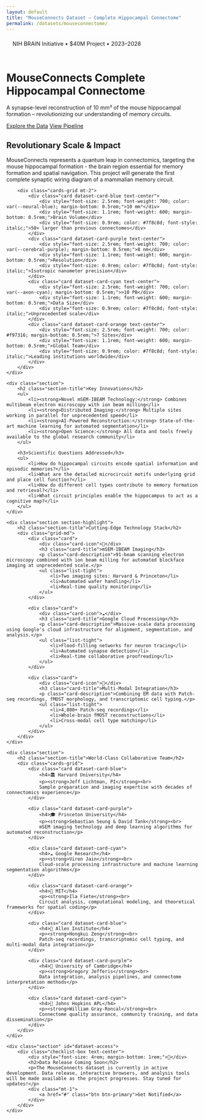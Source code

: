 ```yaml
---
layout: default
title: "MouseConnects Dataset – Complete Hippocampal Connectome"
permalink: /datasets/mouseconnectome/
---
```


<div class="hero">
    <div class="container">
        <div class="hero-content">
            <div class="hero-text">
                <div style="background: rgba(255,255,255,0.15); backdrop-filter: blur(10px); padding: 0.5rem 1rem; border-radius: 25px; font-size: 0.9rem; margin-bottom: 1rem; display: inline-block;">
                    NIH BRAIN Initiative • $40M Project • 2023–2028
                </div>
                <h1 class="hero-title-impact">
                    <span class="hero-title-main">MouseConnects</span>
                    <span class="hero-title-sub">Complete Hippocampal Connectome</span>
                </h1>
                <div class="hero-description-box">
                    <p>A synapse-level reconstruction of 10 mm³ of the mouse hippocampal formation – revolutionizing our understanding of memory circuits.</p>
                </div>
                <div class="cta-buttons">
                    <a href="#dataset-access" class="btn btn-primary btn-large">Explore the Data</a>
                    <a href="/datasets/workflow" class="btn btn-secondary btn-large">View Pipeline</a>
                </div>
            </div>
        </div>
    </div>
</div>

<div class="container">
    <div class="section">
        <h2 class="section-title">Revolutionary Scale & Impact</h2>
        <p>MouseConnects represents a quantum leap in connectomics, targeting the mouse hippocampal formation - the brain region essential for memory formation and spatial navigation. This project will generate the first complete synaptic wiring diagram of a mammalian memory circuit.</p>
        
        <div class="cards-grid mt-2">
            <div class="card dataset-card-blue text-center">
                <div style="font-size: 2.5rem; font-weight: 700; color: var(--neural-blue); margin-bottom: 0.5rem;">10 mm³</div>
                <div style="font-size: 1.1rem; font-weight: 600; margin-bottom: 0.5rem;">Brain Volume</div>
                <div style="font-size: 0.9rem; color: #7f8c8d; font-style: italic;">50× larger than previous connectomes</div>
            </div>
            <div class="card dataset-card-purple text-center">
                <div style="font-size: 2.5rem; font-weight: 700; color: var(--cerebral-purple); margin-bottom: 0.5rem;">8 nm</div>
                <div style="font-size: 1.1rem; font-weight: 600; margin-bottom: 0.5rem;">Resolution</div>
                <div style="font-size: 0.9rem; color: #7f8c8d; font-style: italic;">Isotropic nanometer precision</div>
            </div>
            <div class="card dataset-card-cyan text-center">
                <div style="font-size: 2.5rem; font-weight: 700; color: var(--axon-cyan); margin-bottom: 0.5rem;">>10 PB</div>
                <div style="font-size: 1.1rem; font-weight: 600; margin-bottom: 0.5rem;">Data Size</div>
                <div style="font-size: 0.9rem; color: #7f8c8d; font-style: italic;">Unprecedented scale</div>
            </div>
            <div class="card dataset-card-orange text-center">
                <div style="font-size: 2.5rem; font-weight: 700; color: #f97316; margin-bottom: 0.5rem;">7 Sites</div>
                <div style="font-size: 1.1rem; font-weight: 600; margin-bottom: 0.5rem;">Global Team</div>
                <div style="font-size: 0.9rem; color: #7f8c8d; font-style: italic;">Leading institutions worldwide</div>
            </div>
        </div>
    </div>

    <div class="section">
        <h2 class="section-title">Key Innovations</h2>
        <ul>
            <li><strong>Novel mSEM-IBEAM Technology:</strong> Combines multibeam electron microscopy with ion beam milling</li>
            <li><strong>Distributed Imaging:</strong> Multiple sites working in parallel for unprecedented speed</li>
            <li><strong>AI-Powered Reconstruction:</strong> State-of-the-art machine learning for automated segmentation</li>
            <li><strong>Open Science:</strong> All data and tools freely available to the global research community</li>
        </ul>

        <h3>Scientific Questions Addressed</h3>
        <ul>
            <li>How do hippocampal circuits encode spatial information and episodic memories?</li>
            <li>What are the detailed microcircuit motifs underlying grid and place cell function?</li>
            <li>How do different cell types contribute to memory formation and retrieval?</li>
            <li>What circuit principles enable the hippocampus to act as a cognitive map?</li>
        </ul>
    </div>

    <div class="section section-highlight">
        <h2 class="section-title">Cutting-Edge Technology Stack</h2>
        <div class="grid-md">
            <div class="card">
                <div class="card-icon">🔬</div>
                <h3 class="card-title">mSEM-IBEAM Imaging</h3>
                <p class="card-description">91-beam scanning electron microscopy combined with ion beam milling for automated blockface imaging at unprecedented scale.</p>
                <ul class="list-tight">
                    <li>Two imaging sites: Harvard & Princeton</li>
                    <li>Automated wafer handling</li>
                    <li>Real-time quality monitoring</li>
                </ul>
            </div>
            
            <div class="card">
                <div class="card-icon">☁️</div>
                <h3 class="card-title">Google Cloud Processing</h3>
                <p class="card-description">Massive-scale data processing using Google's cloud infrastructure for alignment, segmentation, and analysis.</p>
                <ul class="list-tight">
                    <li>Flood-filling networks for neuron tracing</li>
                    <li>Automated synapse detection</li>
                    <li>Real-time collaborative proofreading</li>
                </ul>
            </div>
            
            <div class="card">
                <div class="card-icon">🧬</div>
                <h3 class="card-title">Multi-Modal Integration</h3>
                <p class="card-description">Combining EM data with Patch-seq recordings, fMOST morphology, and transcriptomic cell typing.</p>
                <ul class="list-tight">
                    <li>4,000+ Patch-seq recordings</li>
                    <li>Whole-brain fMOST reconstructions</li>
                    <li>Cross-modal cell type matching</li>
                </ul>
            </div>
        </div>
    </div>

    <div class="section">
        <h2 class="section-title">World-Class Collaborative Team</h2>
        <div class="cards-grid">
            <div class="card dataset-card-blue">
                <h4>🏛️ Harvard University</h4>
                <p><strong>Jeff Lichtman, PI</strong><br>
                Sample preparation and imaging expertise with decades of connectomics experience</p>
            </div>
            
            <div class="card dataset-card-purple">
                <h4>🎓 Princeton University</h4>
                <p><strong>Sebastian Seung & David Tank</strong><br>
                mSEM imaging technology and deep learning algorithms for automated reconstruction</p>
            </div>
            
            <div class="card dataset-card-cyan">
                <h4>☁️ Google Research</h4>
                <p><strong>Viren Jain</strong><br>
                Cloud-scale processing infrastructure and machine learning segmentation algorithms</p>
            </div>
            
            <div class="card dataset-card-orange">
                <h4>🧮 MIT</h4>
                <p><strong>Ila Fiete</strong><br>
                Circuit analysis, computational modeling, and theoretical frameworks for spatial coding</p>
            </div>
            
            <div class="card dataset-card-blue">
                <h4>🧠 Allen Institute</h4>
                <p><strong>Hongkui Zeng</strong><br>
                Patch-seq recordings, transcriptomic cell typing, and multi-modal data integration</p>
            </div>
            
            <div class="card dataset-card-purple">
                <h4>🔬 University of Cambridge</h4>
                <p><strong>Gregory Jefferis</strong><br>
                Data integration, analysis pipelines, and connectome interpretation methods</p>
            </div>
            
            <div class="card dataset-card-cyan">
                <h4>🚀 Johns Hopkins APL</h4>
                <p><strong>William Gray-Roncal</strong><br>
                Connectome quality assurance, community training, and data dissemination</p>
            </div>
        </div>
    </div>

    <div class="section" id="dataset-access">
        <div class="checklist-box text-center">
            <div style="font-size: 4rem; margin-bottom: 1rem;">🚧</div>
            <h2>Data Release Coming Soon</h2>
            <p>The MouseConnects dataset is currently in active development. Data release, interactive browsers, and analysis tools will be made available as the project progresses. Stay tuned for updates!</p>
            <div class="mt-1">
                <a href="#" class="btn btn-primary">Get Notified</a>
            </div>
        </div>
    </div>
</div>

